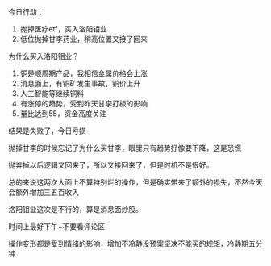 今日行动： 

1. 抛掉医疗etf，买入洛阳钼业
2. 低位抛掉甘李药业，稍高位置又接了回来

为什么买入洛阳钼业？

1. 铜是顺周期产品，我相信金属价格会上涨
2. 消息面上，有铜矿发生事故，铜价上升
3. 人工智能等继续铜料
4. 有涨停的趋势，受到昨天甘李打板的影响
5. 量比达到55，资金高度关注

结果是失败了，今日亏损

抛掉甘李的时候忘记了为什么买甘李，眼里只有趋势好像要下降，这是恐慌

抛弃掉以后逻辑又回来了，所以又接回来了，但是时机不是很好。

总的来说这两次大面上不算特别烂的操作，但是确实带来了额外的损失，不然今天会额外增加三五百收入

洛阳钼业这次是不行的，算是消息面炒股。

时间上最好下午+不要看评论区



操作变形都是受到情绪的影响，增加不冷静没预案坚决不能买的规矩，冷静期五分钟